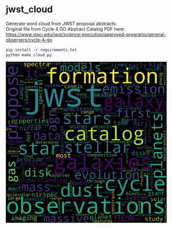 # jwst_cloud
Generate word cloud from JWST proposal abstracts.                 
Original file from Cycle 4 GO Abstract Catalog PDF here:           
https://www.stsci.edu/jwst/science-execution/approved-programs/general-observers/cycle-4-go

```
pip install -r requirements.txt
python make_cloud.py
```

![alt text](https://raw.githubusercontent.com/tgrassi/jwst_cloud/refs/heads/main/cloud.png)
